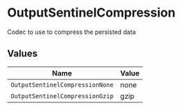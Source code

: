 # OutputSentinelCompression

Codec to use to compress the persisted data


## Values

| Name                            | Value                           |
| ------------------------------- | ------------------------------- |
| `OutputSentinelCompressionNone` | none                            |
| `OutputSentinelCompressionGzip` | gzip                            |
